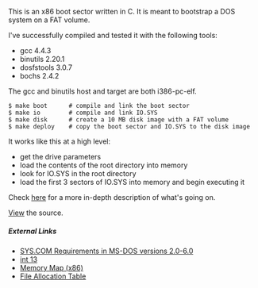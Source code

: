 This is an x86 boot sector written in C. It is meant to bootstrap a DOS system on a FAT volume.

I've successfully compiled and tested it with the following tools:

* gcc 4.4.3
* binutils 2.20.1
* dosfstools 3.0.7
* bochs 2.4.2

The gcc and binutils host and target are both i386-pc-elf.

```shell
$ make boot      # compile and link the boot sector
$ make io        # compile and link IO.SYS
$ make disk      # create a 10 MB disk image with a FAT volume
$ make deploy    # copy the boot sector and IO.SYS to the disk image
```

It works like this at a high level:

* get the drive parameters
* load the contents of the root directory into memory
* look for IO.SYS in the root directory
* load the first 3 sectors of IO.SYS into memory and begin executing it

Check [here](http://www.crimsonglow.ca/~kjiwa/x86-dos-boot-sector-in-c.html) for a more in-depth description of what's going on.

[View](boot.c) the source.

##### External Links #####

* [SYS.COM Requirements in MS-DOS versions 2.0-6.0](http://support.microsoft.com/en-us/kb/66530/en-us)
* [int 13](http://www.ctyme.com/intr/int-13.htm)
* [Memory Map (x86)](http://wiki.osdev.org/Memory_Map_%28x86%29)
* [File Allocation Table](http://en.wikipedia.org/wiki/File_Allocation_Table)
